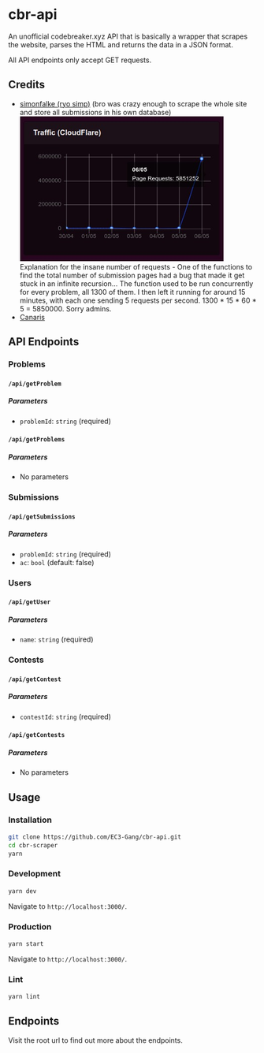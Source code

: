# cbr-api
An unofficial codebreaker.xyz API that is basically a wrapper that scrapes the website, parses the HTML and returns the data in a JSON format.

All API endpoints only accept GET requests.

## Credits
- [simonfalke (ryo simp)](https://github.com/simonfalke-01) (bro was crazy enough to scrape the whole site and store all submissions in his own database)
	![](./br.png)
Explanation for the insane number of requests - One of the functions to find the total number of submission pages had a bug that made it get stuck in an infinite recursion... The function used to be run concurrently for every problem, all 1300 of them. I then left it running for around 15 minutes, with each one sending 5 requests per second. 1300 * 15 * 60 * 5 = 5850000. Sorry admins.
- [Canaris](https://github.com/DET171)


## API Endpoints
### Problems
#### `/api/getProblem`
##### Parameters
- `problemId`: `string` (required)

#### `/api/getProblems`
##### Parameters
- No parameters

### Submissions
#### `/api/getSubmissions`
##### Parameters
- `problemId`: `string` (required)
- `ac`: `bool` (default: false)

### Users
#### `/api/getUser`
##### Parameters
- `name`: `string` (required)

### Contests
#### `/api/getContest`
##### Parameters
- `contestId`: `string` (required)

#### `/api/getContests`
##### Parameters
- No parameters



## Usage

### Installation
```bash
git clone https://github.com/EC3-Gang/cbr-api.git
cd cbr-scraper
yarn
```

### Development
```bash
yarn dev
```
Navigate to `http://localhost:3000/`.

### Production
```bash
yarn start
```
Navigate to `http://localhost:3000/`.

### Lint
```bash
yarn lint
```

## Endpoints
Visit the root url to find out more about the endpoints.
